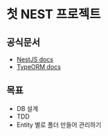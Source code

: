 # 첫 NEST 프로젝트

## 공식문서

- [NestJS docs](https://docs.nestjs.com/)
- [TypeORM docs](https://typeorm.biunav.com/en/)

## 목표

- DB 설계
- TDD
- Entity 별로 폴더 만들어 관리하기
